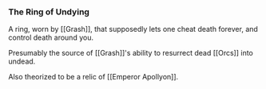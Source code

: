 ### The Ring of Undying

A ring, worn by [[Grash]], that supposedly lets one cheat death forever, and control death around you. 

Presumably the source of [[Grash]]'s ability to resurrect dead [[Orcs]] into undead. 

Also theorized to be a relic of [[Emperor Apollyon]]. 